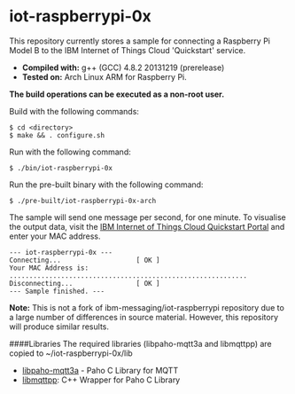 iot-raspberrypi-0x
==================
This repository currently stores a sample for connecting a Raspberry Pi Model B to the 
IBM Internet of Things Cloud 'Quickstart' service.

* __Compiled with:__ g++ (GCC) 4.8.2 20131219 (prerelease)
* __Tested on:__ Arch Linux ARM for Raspberry Pi.

__The build operations can be executed as a non-root user.__

Build with the following commands:
```
$ cd <directory>
$ make && . configure.sh
```

Run with the following command:
```
$ ./bin/iot-raspberrypi-0x
```

Run the pre-built binary with the following command:
```
$ ./pre-built/iot-raspberrypi-0x-arch
```

The sample will send one message per second, for one minute. To visualise the output
data, visit the [IBM Internet of Things Cloud Quickstart Portal](http://quickstart.internetofthings.ibmcloud.com/) and
enter your MAC address.
```
--- iot-raspberrypi-0x ---
Connecting...                   [ OK ]
Your MAC Address is: 
............................................................
Disconnecting...                [ OK ]
--- Sample finished. ---
```

__Note:__ This is not a fork of ibm-messaging/iot-raspberrypi repository due to a large number of differences in 
source material. However, this repository will produce similar results.

####Libraries
The required libraries (libpaho-mqtt3a and libmqttpp) are copied to ~/iot-raspberrypi-0x/lib
* [libpaho-mqtt3a](http://git.eclipse.org/c/paho/org.eclipse.paho.mqtt.c.git/) - Paho C Library for MQTT
* [libmqttpp](http://git.eclipse.org/c/paho/org.eclipse.paho.mqtt.cpp.git/): C++ Wrapper for Paho C Library
